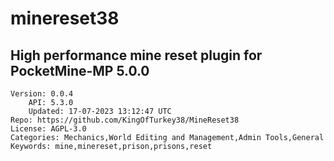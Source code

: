 # minereset38
## High performance mine reset plugin for PocketMine-MP 5.0.0
```properties
Version: 0.0.4
    API: 5.3.0
    Updated: 17-07-2023 13:12:47 UTC
Repo: https://github.com/KingOfTurkey38/MineReset38
License: AGPL-3.0
Categories: Mechanics,World Editing and Management,Admin Tools,General
Keywords: mine,minereset,prison,prisons,reset
```